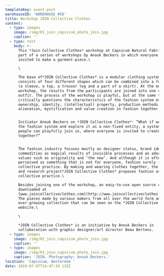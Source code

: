 ```yaml
---
templateKey: event-post
warehouseID: 'WAREHOUSE #56'
title: Workshop JOIN Collective Clothes
content:
  - type: images
    image: /img/01_join_capsicum_photo_join.jpg
    caption: ''
  - type: text
    body: >-
      This *Join Collective Clothes* workshop at Capsicum Natural Fabrics is
      part of a series of workshops by Anouk Beckers in which everyone is
      invited to make a garment-piece.\

      \

      The base of*JOIN Collective Clothes* is a modular clothing system that
      consists of four different shapes which can be combined into a full outfit
      (a sleeve, a top, a trouser leg and a part of a skirt). At the end of the
      workshop, the results from the participants are joined into one complete
      outfit. The process of the workshop is playful, but at the same time it
      critically questions the characteristics of the fashion system exploring
      ownership, identity, (intellectual) property, production methods,
      alienation, mystification and value creation in fashion together.


      Initiator Anouk Beckers on *JOIN Collective Clothes*: “What if we open up
      the fashion system and explore it as a non-fixed entity, a system where
      people can playfully join in, where everyone is invited to create fashion
      together?”


      The fashion industry focuses mostly on designer status, brand identity,
      commodities as magical results of invisible processes and an adoration of
      values such as originality and ‘the new’. And although it is often
      perceived as something that is not for everyone, fashion surely is a
      collective practice. By making and wearing clothes together, the design
      and research project*JOIN Collective Clothes* proposes fashion as a
      collective practice.\

      Besides joining one of the workshop, an easy-to-use open source can be
      downloaded at
      [www.joincollectiveclothes.com](http://www.joincollectiveclothes.com/)/manual.
      The pieces made by various makers from all over the world form an
      ever-growing collection that can be seen on the *JOIN Collective Clothes*
      website.\

      \

      *JOIN Collective Clothes* is an initiative by Anouk Beckers in
      collaboration with graphic designer/art director Beau Bertens.
  - type: images
    image: /img/02_join_capsicum_photo_join.jpg
    caption: ''
  - type: images
    image: /img/03_join_capsicum_photo_join.jpg
    caption: 'JOIN. Photography: Anouk Beckers.'
location: 'Capsicum, Amsterdam '
date: 2019-07-07T14:47:19.135Z
---
```

